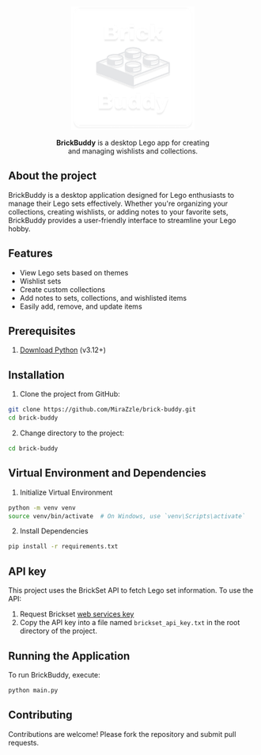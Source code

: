 <p align="center">
  <img src="Docs/icon.png" width="250">  
</p>

<p align="center">
   <b>BrickBuddy</b> is a desktop Lego app for creating <br> and managing wishlists and collections.
</p>


## About the project

BrickBuddy is a desktop application designed for Lego enthusiasts to manage their Lego sets effectively. Whether you're organizing your collections, creating wishlists, or adding notes to your favorite sets, BrickBuddy provides a user-friendly interface to streamline your Lego hobby.


## Features 
- View Lego sets based on themes
- Wishlist sets 
- Create custom collections
- Add notes to sets, collections, and wishlisted items
- Easily add, remove, and update items


## Prerequisites
1. [Download Python](https://www.python.org/downloads/) (v3.12+)


## Installation
1. Clone the project from GitHub:
```bash
git clone https://github.com/MiraZzle/brick-buddy.git
cd brick-buddy

```
2. Change directory to the project:
```bash
cd brick-buddy
```

## Virtual Environment and Dependencies
1. Initialize Virtual Environment
```bash
python -m venv venv
source venv/bin/activate  # On Windows, use `venv\Scripts\activate`
```
2. Install Dependencies
```bash
pip install -r requirements.txt
```

## API key
This project uses the BrickSet API to fetch Lego set information. To use the API:
1. Request Brickset [web services key](https://brickset.com/tools/webservices/requestkey)
2. Copy the API key into a file named `brickset_api_key.txt` in the root directory of the project.

## Running the Application
To run BrickBuddy, execute:
```bash
python main.py
```

## Contributing
Contributions are welcome! Please fork the repository and submit pull requests.
